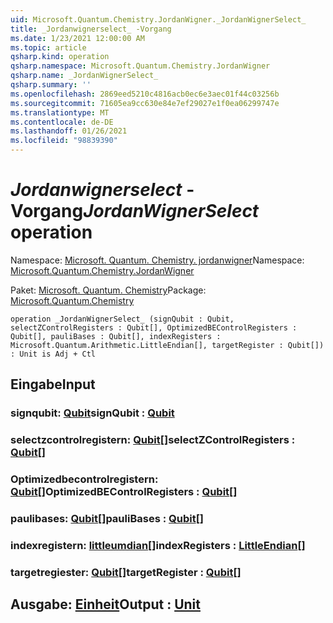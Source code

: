 ```yaml
---
uid: Microsoft.Quantum.Chemistry.JordanWigner._JordanWignerSelect_
title: _Jordanwignerselect_ -Vorgang
ms.date: 1/23/2021 12:00:00 AM
ms.topic: article
qsharp.kind: operation
qsharp.namespace: Microsoft.Quantum.Chemistry.JordanWigner
qsharp.name: _JordanWignerSelect_
qsharp.summary: ''
ms.openlocfilehash: 2869eed5210c4816acb0ec6e3aec01f44c03256b
ms.sourcegitcommit: 71605ea9cc630e84e7ef29027e1f0ea06299747e
ms.translationtype: MT
ms.contentlocale: de-DE
ms.lasthandoff: 01/26/2021
ms.locfileid: "98839390"
---
```

# <a name="_jordanwignerselect_-operation"></a><span data-ttu-id="b726e-102">_Jordanwignerselect_ -Vorgang</span><span class="sxs-lookup"><span data-stu-id="b726e-102">_JordanWignerSelect_ operation</span></span>

<span data-ttu-id="b726e-103">Namespace: [Microsoft. Quantum. Chemistry. jordanwigner](xref:Microsoft.Quantum.Chemistry.JordanWigner)</span><span class="sxs-lookup"><span data-stu-id="b726e-103">Namespace: [Microsoft.Quantum.Chemistry.JordanWigner](xref:Microsoft.Quantum.Chemistry.JordanWigner)</span></span>

<span data-ttu-id="b726e-104">Paket: [Microsoft. Quantum. Chemistry](https://nuget.org/packages/Microsoft.Quantum.Chemistry)</span><span class="sxs-lookup"><span data-stu-id="b726e-104">Package: [Microsoft.Quantum.Chemistry](https://nuget.org/packages/Microsoft.Quantum.Chemistry)</span></span>




```qsharp
operation _JordanWignerSelect_ (signQubit : Qubit, selectZControlRegisters : Qubit[], OptimizedBEControlRegisters : Qubit[], pauliBases : Qubit[], indexRegisters : Microsoft.Quantum.Arithmetic.LittleEndian[], targetRegister : Qubit[]) : Unit is Adj + Ctl
```


## <a name="input"></a><span data-ttu-id="b726e-105">Eingabe</span><span class="sxs-lookup"><span data-stu-id="b726e-105">Input</span></span>

### <a name="signqubit--qubit"></a><span data-ttu-id="b726e-106">signqubit: [Qubit](xref:microsoft.quantum.lang-ref.qubit)</span><span class="sxs-lookup"><span data-stu-id="b726e-106">signQubit : [Qubit](xref:microsoft.quantum.lang-ref.qubit)</span></span>




### <a name="selectzcontrolregisters--qubit"></a><span data-ttu-id="b726e-107">selectzcontrolregistern: [Qubit](xref:microsoft.quantum.lang-ref.qubit)[]</span><span class="sxs-lookup"><span data-stu-id="b726e-107">selectZControlRegisters : [Qubit](xref:microsoft.quantum.lang-ref.qubit)[]</span></span>




### <a name="optimizedbecontrolregisters--qubit"></a><span data-ttu-id="b726e-108">Optimizedbecontrolregistern: [Qubit](xref:microsoft.quantum.lang-ref.qubit)[]</span><span class="sxs-lookup"><span data-stu-id="b726e-108">OptimizedBEControlRegisters : [Qubit](xref:microsoft.quantum.lang-ref.qubit)[]</span></span>




### <a name="paulibases--qubit"></a><span data-ttu-id="b726e-109">paulibases: [Qubit](xref:microsoft.quantum.lang-ref.qubit)[]</span><span class="sxs-lookup"><span data-stu-id="b726e-109">pauliBases : [Qubit](xref:microsoft.quantum.lang-ref.qubit)[]</span></span>




### <a name="indexregisters--littleendian"></a><span data-ttu-id="b726e-110">indexregistern: [littleumdian](xref:Microsoft.Quantum.Arithmetic.LittleEndian)[]</span><span class="sxs-lookup"><span data-stu-id="b726e-110">indexRegisters : [LittleEndian](xref:Microsoft.Quantum.Arithmetic.LittleEndian)[]</span></span>




### <a name="targetregister--qubit"></a><span data-ttu-id="b726e-111">targetregiester: [Qubit](xref:microsoft.quantum.lang-ref.qubit)[]</span><span class="sxs-lookup"><span data-stu-id="b726e-111">targetRegister : [Qubit](xref:microsoft.quantum.lang-ref.qubit)[]</span></span>





## <a name="output--unit"></a><span data-ttu-id="b726e-112">Ausgabe: [Einheit](xref:microsoft.quantum.lang-ref.unit)</span><span class="sxs-lookup"><span data-stu-id="b726e-112">Output : [Unit](xref:microsoft.quantum.lang-ref.unit)</span></span>

